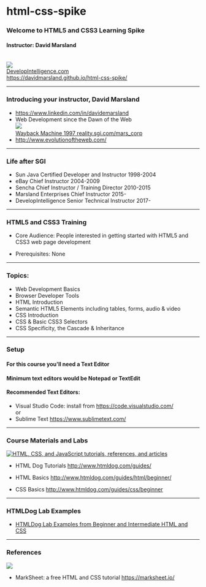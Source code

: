 # html-css-spike

### Welcome to HTML5 and CSS3 Learning Spike
#### Instructor: David Marsland
<br>
<img src="http://www.developintelligence.com/sites/all/themes/diresponsive/images/Develop-Intelligence-logo-f.png">
<br>
<a target="_di" href="http://developintelligence.com">DevelopIntelligence.com</a>
<br>
<a target="_git_html_css" href="https://davidmarsland.github.io/html-css-spike/">https://davidmarsland.github.io/html-css-spike/</a>

---
### Introducing your instructor, David Marsland
* <a target="_ref" href="https://www.linkedin.com/in/davidemarsland">https://www.linkedin.com/in/davidemarsland</a>
* Web Development since the Dawn of the Web <br>
<a target="_ref" href="https://web.archive.org/web/19970616152144fw_/http://reality.sgi.com:80/mars_corp/"><img src="https://web.archive.org/web/19971210071250im_/http://reality.sgi.com:80/images/sgipowered.gif" /><br>Wayback Machine 1997 reality.sgi.com/mars_corp</a>
* <a target="_ref" href="http://www.evolutionoftheweb.com/">http://www.evolutionoftheweb.com/</a>

---
### Life after SGI
* Sun Java Certified Developer and Instructor 1998-2004
* eBay Chief Instructor 2004-2009
* Sencha Chief Instructor / Training Director 2010-2015
* Marsland Enterprises Chief Instructor 2015-
* DevelopIntelligence Senior Technical Instructor 2017-

---
### HTML5 and CSS3 Training
* Core Audience: People interested in getting started with HTML5 and CSS3 web page development

* Prerequisites: None

---
### Topics:
* Web Development Basics 
* Browser Developer Tools 
* HTML Introduction 
* Semantic HTML5 Elements including tables, forms, audio & video 
* CSS Introduction 
* CSS & Basic CSS3 Selectors 
* CSS Specificity, the Cascade & Inheritance

---
### Setup

#### For this course you'll need a Text Editor

#### Minimum text editors would be Notepad or TextEdit

#### Recommended Text Editors:
* Visual Studio Code: install from <a target="_setup" href="https://code.visualstudio.com/">https://code.visualstudio.com/</a>
<br>or
* Sublime Text
<a target="_setup" href="https://www.sublimetext.com/">https://www.sublimetext.com/</a>

---
### Course Materials and Labs
<a href="http://www.htmldog.com/" target="_htmldog">
    <img src="http://www.htmldog.com/badge1.gif" alt="HTML, CSS, and JavaScript tutorials, references, and articles" />
</a>

* HTML Dog Tutorials <a target="_htmldog" href="http://www.htmldog.com/guides/">http://www.htmldog.com/guides/</a>

* HTML Basics <a target="_htmldog" href="http://www.htmldog.com/guides/html/beginner/">http://www.htmldog.com/guides/html/beginner/</a>

* CSS Basics <a target="_htmldog" href="http://www.htmldog.com/guides/css/beginner">http://www.htmldog.com/guides/css/beginner</a>

---
### HTMLDog Lab Examples

* <a target="_labs" href="./html">HTMLDog Lab Examples from Beginner and Intermediate HTML and CSS</a>

---
### References
<a target="_marksheet" href="https://marksheet.io/"><img src="https://marksheet.io/images/marksheet-logo.png"></a>

* MarkSheet: a free HTML and CSS tutorial <a target="_marksheet" href="https://marksheet.io/">https://marksheet.io/</a>